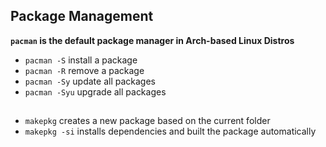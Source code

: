 ## Package Management
**`pacman` is the default package manager in Arch-based Linux Distros**
- `pacman -S` install a package  
- `pacman -R` remove a package  
- `pacman -Sy` update all packages
- `pacman -Syu` upgrade all packages
##
- `makepkg` creates a new package based on the current folder
- `makepkg -si` installs dependencies and built the package automatically